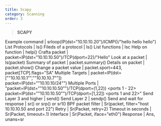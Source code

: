 ```yaml
---
title: Scapy 
category: Scanning
order: 3
---
```


> **SCAPY**

Example command | srloop(IP(dst="10.10.10.20")/ICMP()/"hello hello hello")
List Protocols | ls()
Fileds of a protocol | ls(<protocol>)
List functions | lsc
Help on function | help(<function>)
Crafta packet | packet=IP(dst="10.10.10.50")/TCP(dport=22)/"Hello"
Look at a packet | ls(packet)
Summary of packet | packet.summary()
Details on packet | packet.show()
Change a packet value | packet.sport=443, packet[TCP].flags="SA"
Multiple Targets | packet=IP(dst=[""10.10.10.1"",""10.10.10.7""]) <br> packet=IP(dst=""10.10.10/24"")
Multiple Ports | "packet=IP(dst=""10.10.10.50"")/TCP(dport=(1,22)) <ports 1 - 22> <br> packet=IP(dst=""10.10.10.50"")/TCP(dport=[1,22]) <ports 1 and 22>"
Send Layer 3 and higher | send()
Send Layer 2 | sendp()
Send and wait for response | sr() or srp() or sr1() <for one response>
BPF packet filter | Sr(packet, filter="host 10.10.10.50 and port 22")
Retry | Sr(Packet, retry=2)
Timeout in seconds | Sr(Packet, timeout=.1)
Interface | Sr(Packet, iface="eth0")
Response | Ans, unans=sr

